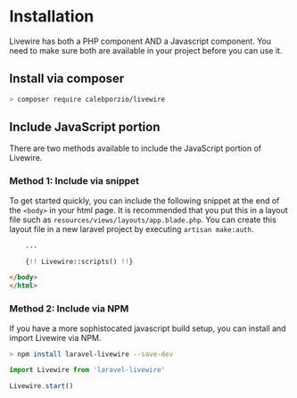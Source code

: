 # Installation
Livewire has both a PHP component AND a Javascript component. You need to make sure both are available in your project before you can use it.

## Install via composer
```bash
> composer require calebporzio/livewire
```

## Include JavaScript portion

There are two methods available to include the JavaScript portion of Livewire.

### Method 1: Include via snippet
To get started quickly, you can include the following snippet at the end of the `<body>` in your html page. It is recommended that you put this in a layout file such as `resources/views/layouts/app.blade.php`. You can create this layout file in a new laravel project by executing `artisan make:auth`.

<div title="Component"><div title="Component__class"><div char="fade">

```html
    ...
```
</div>

```php
    {!! Livewire::scripts() !!}
```
<div char="fade">

```html
</body>
</html>
```
</div></div></div>

### Method 2: Include via NPM
If you have a more sophistocated javascript build setup, you can install and import Livewire via NPM.

```bash
> npm install laravel-livewire --save-dev
```

```js
import Livewire from 'laravel-livewire'

Livewire.start()
```

